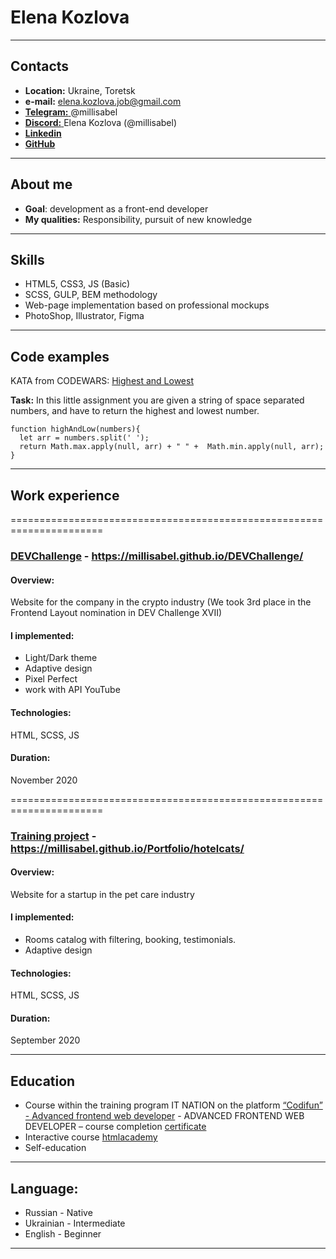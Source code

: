 # Elena Kozlova

****
## Contacts
- __Location:__ Ukraine, Toretsk
- __e-mail:__ [elena.kozlova.job@gmail.com](mailto:elena.kozlova.job@gmail.com)
- [__Telegram:__ ](https://t.me/millisabel) @millisabel
- [__Discord:__ ](https://discord.com/) Elena Kozlova (@millisabel)
- [__Linkedin__](https://www.linkedin.com/in/elena-kozlova-3a86021a1)
- [__GitHub__](https://github.com/millisabel)

****
## About me
- __Goal__: development as a front-end developer
- __My qualities:__ Responsibility, pursuit of new knowledge

****
## Skills
- HTML5, CSS3, JS (Basic)
- SCSS, GULP, BEM methodology
- Web-page implementation based on professional mockups
- PhotoShop, Illustrator, Figma

****
## Code examples
KATA from CODEWARS: [Highest and Lowest](https://www.codewars.com/kata/554b4ac871d6813a03000035)

__Task:__ In this little assignment you are given a string of space separated numbers, and have to return the highest and lowest number.
``` JS
function highAndLow(numbers){
  let arr = numbers.split(' ');
  return Math.max.apply(null, arr) + " " +  Math.min.apply(null, arr);
}
```

****
## Work experience

======================================================================
### [DEVChallenge](https://millisabel.github.io/DEVChallenge/) - https://millisabel.github.io/DEVChallenge/
#### Overview:
Website for the company in the crypto industry (We took 3rd place in the Frontend Layout nomination in DEV Challenge XVII)
#### I implemented:
- Light/Dark theme
- Adaptive design
- Pixel Perfect
- work with API YouTube
#### Technologies:
HTML, SCSS, JS
#### Duration:
November 2020

======================================================================
### [Training project](https://millisabel.github.io/Portfolio/hotelcats/) - https://millisabel.github.io/Portfolio/hotelcats/
#### Overview:
Website for a startup in the pet care industry
#### I implemented:
- Rooms catalog with filtering, booking, testimonials.
- Adaptive design
#### Technologies:
HTML, SCSS, JS
#### Duration:
September 2020

****
## Education
- Course within the training program IT NATION on the platform [“Codifun” - Advanced frontend web developer](https://codifun.com/academies) - ADVANCED FRONTEND WEB DEVELOPER – course completion [certificate](https://codifun.com/get-certificate/13/eyJpdiI6ImJCd2RTVmZQUWk3N1IyTnlNXC93ejZBPT0iLCJ2YWx1ZSI6ImpoOUtqQ2Z2M2VhWndnNzAwNDhsSWc9PSIsIm1hYyI6ImU5MDBhNWY3MGQzMjdiOGM2NGU4YmRmYmNmYTE2ZTc3NjhjNzlmYjVmYjBkZGEwOWUwYTFiOGI2M2IwMDA2YzMifQ==)
- Interactive course [htmlacademy](https://htmlacademy.ru/)
- Self-education

****
## Language:
- Russian - Native
- Ukrainian - Intermediate
- English - Beginner

****